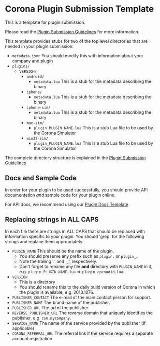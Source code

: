 # Corona Plugin Submission Template

This is a template for plugin submission.

Please read the [Plugin Submission Guidelines](http://docs.coronalabs.com/daily/native/plugin/submission.html) for more information.

This template provides stubs for two of the top level directories that are needed in your plugin submission:

* `metadata.json` You should modify this with information about your company and plugin
* `plugins/`
    + `VERSION/`
        - `android/`
            - `metadata.lua` This is a stub for the metadata describing the binary
        - `iphone/`
            - `metadata.lua` This is a stub for the metadata describing the binary
        - `iphone-sim/`
            - `metadata.lua` This is a stub for the metadata describing the binary
        - `mac-sim/`
            - `plugin_PLUGIN_NAME.lua` This is a stub Lua file to be used by the Corona Simulator
        - `win32-sim/`
            - `plugin_PLUGIN_NAME.lua` This is a stub Lua file to be used by the Corona Simulator

The complete directory structure is explained in the [Plugin Submission Guidelines](http://docs.coronalabs.com/daily/native/plugin/submission.html)

## Docs and Sample Code

In order for your plugin to be used successfully, you should provide API documentation _and_ sample code for your plugin online. 

For API docs, we recommend using our [Plugin Docs Template](https://github.com/coronalabs/plugins-template-library-docs/blob/master/Instructions.markdown).


## Replacing strings in ALL CAPS

In each file there are strings in ALL CAPS that should be replaced with information specific to your plugin. You should 'grep' for the following strings and replace them appropriately:

* `PLUGIN_NAME` This should be the name of the plugin. 
    + You should preserve any prefix such as `plugin.` or `plugin_`. 
    + Note the trailing '.' and '_', respectively.
    + Don't forget to rename any file __and__ directory with `PLUGIN_NAME` in it, e.g. `plugin_PLUGIN_NAME.lua` => `plugin_openudid.lua`.
* `VERSION`
    + This is a directory
    + You should rename this to the daily build version of Corona in which the plugin is available, e.g. 2013.1076.
* `PUBLISHER_CONTACT` The e-mail of the main contact person for support.
* `PUBLISHER_NAME` The brand name of the publisher.
* `PUBLISHER_URL` The url of the publisher
* `REVERSE_PUBLISHER_URL` The reverse domain that uniquely identifies the publisher, e.g. `com.mycompany`.
* `SERVICE_NAME` The name of the service provided by the publisher (if applicable)
* `CORONA_REFERRAL_URL` The referral link if the service requires a separate account registration.

